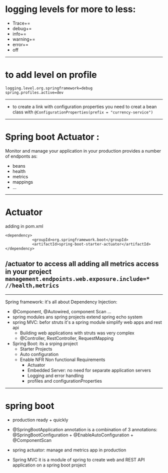 # logging levels for more to less:
- Trace+=
- debug+=
- info+=
- warning+=
- error+=
- off
---
# to add level on profile
```
logging.level.org.springframework=debug
spring.profiles.active=dev
```

---
- to create a link with configuration properties you need to creat a bean class with 
`@ConfigurationProperties(prefix = "currency-service")`

---
# Spring boot Actuator :
Monitor and manage your application in your production
provides a number of endponts as:
- beans
- health
- metrics
- mappings
- ...
--- 
# Actuator 
adding in pom.xml
```
<dependency>
			<groupId>org.springframework.boot</groupId>
			<artifactId>spring-boot-starter-actuator</artifactId>
</dependency>
```
/actuator to access all
adding all metrics access in your project
  ` management.endpoints.web.exposure.include=* //health,metrics`
- 
--- 
Spring framework: it's all about Dependency Injection:
 - @Component, @Autowired, component Scan ...
 - spring modules ans spring projects extend spring echo system
 - spring MVC: befor struts it's a spring module simplify web apps and rest api
   - Building web applications with struts was very complex
   - @Controller, RestController, RequestMapping
 - Spring Boot: its a srping project 
   - Starter Projects
   - Auto configuration
   - Enable NFR Non functional Requirements
     - Actuator
     - Embedded Server: no need for separate application servers
     - Logging and error handling
     - profiles and configurationProperties
---
# spring boot
- production ready + quickly

- @SpringBootApplication annotation is a combination of 3 annotations: @SpringBootConfiguration + @EnableAutoConfiguration + @ComponentScan

- spring actuator: manage and metrics app in production
- Spring MVC it is a module of spring to create web and REST API application on a spring boot project 


